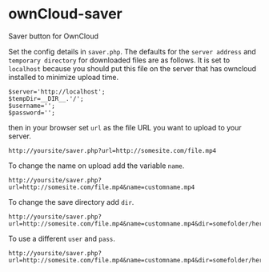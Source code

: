 # ownCloud-saver
Saver button for OwnCloud

Set the config details in `saver.php`. The defaults for the `server address` and `temporary directory` for downloaded files are as follows. It is set to `localhost` because you should put this file on the server that has owncloud installed to minimize upload time.

```
$server='http://localhost';
$tempDir=__DIR__.'/';
$username='';
$password='';
```

then in your browser set `url` as the file URL you want to upload to your server.
```
http://yoursite/saver.php?url=http://somesite.com/file.mp4
```

To change the name on upload add the variable `name`.
```
http://yoursite/saver.php?url=http://somesite.com/file.mp4&name=customname.mp4
```

To change the save directory add `dir`.
```
http://yoursite/saver.php?url=http://somesite.com/file.mp4&name=customname.mp4&dir=somefolder/here/andhere/
```

To use a different `user` and `pass`.
```
http://yoursite/saver.php?url=http://somesite.com/file.mp4&name=customname.mp4&dir=somefolder/here/andhere/&user=moeiscool&pass=ilikecookies
```